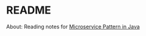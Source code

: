 # README

About: Reading notes for [Microservice Pattern in Java](https://www.amazon.com/Microservices-Patterns-examples-Chris-Richardson/dp/1617294543)
